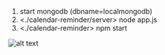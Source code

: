 1. start mongodb (dbname=localmongodb)
2. <./calendar-reminder/server> node app.js
3. <./calendar-reminder> npm start

![alt text](https://github.com/virajshah2503/calendar-reminder/public/calendar-reminder.png)
